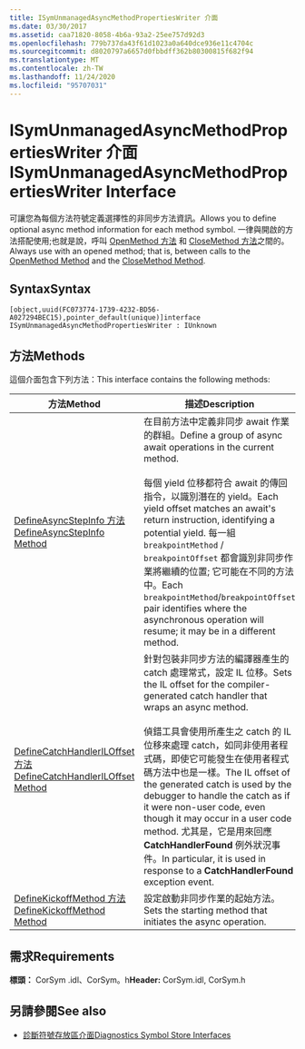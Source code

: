 ```yaml
---
title: ISymUnmanagedAsyncMethodPropertiesWriter 介面
ms.date: 03/30/2017
ms.assetid: caa71820-8058-4b6a-93a2-25ee757d92d3
ms.openlocfilehash: 779b737da43f61d1023a0a640dce936e11c4704c
ms.sourcegitcommit: d8020797a6657d0fbbdff362b80300815f682f94
ms.translationtype: MT
ms.contentlocale: zh-TW
ms.lasthandoff: 11/24/2020
ms.locfileid: "95707031"
---
```

# <a name="isymunmanagedasyncmethodpropertieswriter-interface"></a><span data-ttu-id="e70bf-102">ISymUnmanagedAsyncMethodPropertiesWriter 介面</span><span class="sxs-lookup"><span data-stu-id="e70bf-102">ISymUnmanagedAsyncMethodPropertiesWriter Interface</span></span>

<span data-ttu-id="e70bf-103">可讓您為每個方法符號定義選擇性的非同步方法資訊。</span><span class="sxs-lookup"><span data-stu-id="e70bf-103">Allows you to define optional async method information for each method symbol.</span></span> <span data-ttu-id="e70bf-104">一律與開啟的方法搭配使用;也就是說，呼叫 [OpenMethod 方法](isymunmanagedwriter-openmethod-method.md) 和 [CloseMethod 方法](isymunmanagedwriter-closemethod-method.md)之間的。</span><span class="sxs-lookup"><span data-stu-id="e70bf-104">Always use with an opened method; that is, between calls to the [OpenMethod Method](isymunmanagedwriter-openmethod-method.md) and the [CloseMethod Method](isymunmanagedwriter-closemethod-method.md).</span></span>  
  
## <a name="syntax"></a><span data-ttu-id="e70bf-105">Syntax</span><span class="sxs-lookup"><span data-stu-id="e70bf-105">Syntax</span></span>  
  
```idl  
[object,uuid(FC073774-1739-4232-BD56-A027294BEC15),pointer_default(unique)]interface ISymUnmanagedAsyncMethodPropertiesWriter : IUnknown  
```  
  
## <a name="methods"></a><span data-ttu-id="e70bf-106">方法</span><span class="sxs-lookup"><span data-stu-id="e70bf-106">Methods</span></span>  

 <span data-ttu-id="e70bf-107">這個介面包含下列方法：</span><span class="sxs-lookup"><span data-stu-id="e70bf-107">This interface contains the following methods:</span></span>  
  
|<span data-ttu-id="e70bf-108">方法</span><span class="sxs-lookup"><span data-stu-id="e70bf-108">Method</span></span>|<span data-ttu-id="e70bf-109">描述</span><span class="sxs-lookup"><span data-stu-id="e70bf-109">Description</span></span>|  
|------------|-----------------|  
|[<span data-ttu-id="e70bf-110">DefineAsyncStepInfo 方法</span><span class="sxs-lookup"><span data-stu-id="e70bf-110">DefineAsyncStepInfo Method</span></span>](isymunmanagedasyncmethodpropertieswriter-defineasyncstepinfo-method.md)|<span data-ttu-id="e70bf-111">在目前方法中定義非同步 await 作業的群組。</span><span class="sxs-lookup"><span data-stu-id="e70bf-111">Define a group of async await operations in the current method.</span></span><br /><br /> <span data-ttu-id="e70bf-112">每個 yield 位移都符合 await 的傳回指令，以識別潛在的 yield。</span><span class="sxs-lookup"><span data-stu-id="e70bf-112">Each yield offset matches an await's return instruction, identifying a potential yield.</span></span> <span data-ttu-id="e70bf-113">每一組 `breakpointMethod` / `breakpointOffset` 都會識別非同步作業將繼續的位置; 它可能在不同的方法中。</span><span class="sxs-lookup"><span data-stu-id="e70bf-113">Each `breakpointMethod`/`breakpointOffset` pair identifies where the asynchronous operation will resume; it may be in a different method.</span></span>|  
|[<span data-ttu-id="e70bf-114">DefineCatchHandlerILOffset 方法</span><span class="sxs-lookup"><span data-stu-id="e70bf-114">DefineCatchHandlerILOffset Method</span></span>](isymunmanagedasyncmethodpropertieswriter-definecatchhandleriloffset-method.md)|<span data-ttu-id="e70bf-115">針對包裝非同步方法的編譯器產生的 catch 處理常式，設定 IL 位移。</span><span class="sxs-lookup"><span data-stu-id="e70bf-115">Sets the IL offset for the compiler-generated catch handler that wraps an async method.</span></span><br /><br /> <span data-ttu-id="e70bf-116">偵錯工具會使用所產生之 catch 的 IL 位移來處理 catch，如同非使用者程式碼，即使它可能發生在使用者程式碼方法中也是一樣。</span><span class="sxs-lookup"><span data-stu-id="e70bf-116">The IL offset of the generated catch is used by the debugger to handle the catch as if it were non-user code, even though it may occur in a user code method.</span></span> <span data-ttu-id="e70bf-117">尤其是，它是用來回應 **CatchHandlerFound** 例外狀況事件。</span><span class="sxs-lookup"><span data-stu-id="e70bf-117">In particular, it is used in response to a **CatchHandlerFound** exception event.</span></span>|  
|[<span data-ttu-id="e70bf-118">DefineKickoffMethod 方法</span><span class="sxs-lookup"><span data-stu-id="e70bf-118">DefineKickoffMethod Method</span></span>](isymunmanagedasyncmethodpropertieswriter-definekickoffmethod-method.md)|<span data-ttu-id="e70bf-119">設定啟動非同步作業的起始方法。</span><span class="sxs-lookup"><span data-stu-id="e70bf-119">Sets the starting method that initiates the async operation.</span></span>|  
  
## <a name="requirements"></a><span data-ttu-id="e70bf-120">需求</span><span class="sxs-lookup"><span data-stu-id="e70bf-120">Requirements</span></span>  

 <span data-ttu-id="e70bf-121">**標頭：** CorSym .idl、CorSym。h</span><span class="sxs-lookup"><span data-stu-id="e70bf-121">**Header:** CorSym.idl, CorSym.h</span></span>  
  
## <a name="see-also"></a><span data-ttu-id="e70bf-122">另請參閱</span><span class="sxs-lookup"><span data-stu-id="e70bf-122">See also</span></span>

- [<span data-ttu-id="e70bf-123">診斷符號存放區介面</span><span class="sxs-lookup"><span data-stu-id="e70bf-123">Diagnostics Symbol Store Interfaces</span></span>](diagnostics-symbol-store-interfaces.md)
